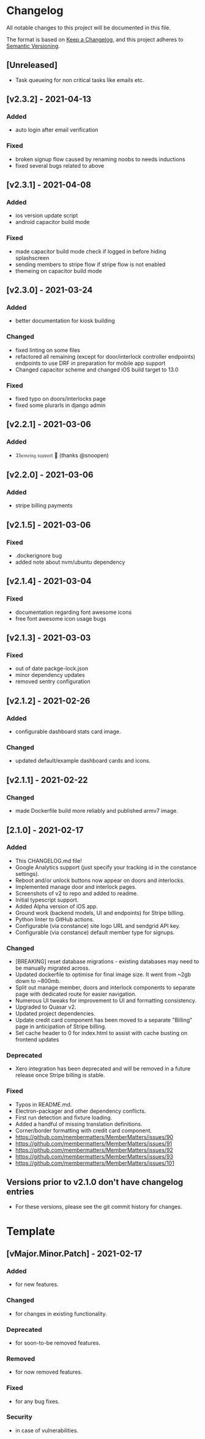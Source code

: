 # Changelog

All notable changes to this project will be documented in this file.

The format is based on [Keep a Changelog](https://keepachangelog.com/en/1.0.0/),
and this project adheres to [Semantic Versioning](https://semver.org/spec/v2.0.0.html).

## [Unreleased]

- Task queueing for non critical tasks like emails etc.

## [v2.3.2] - 2021-04-13

### Added

- auto login after email verification

### Fixed

- broken signup flow caused by renaming noobs to needs inductions
- fixed several bugs related to above

## [v2.3.1] - 2021-04-08

### Added

- ios version update script
- android capacitor build mode

### Fixed

- made capacitor build mode check if logged in before hiding splashscreen
- sending members to stripe flow if stripe flow is not enabled
- themeing on capacitor build mode

## [v2.3.0] - 2021-03-24

### Added

- better documentation for kiosk building

### Changed

- fixed linting on some files
- refactored all remaining (except for door/interlock controller endpoints) endpoints to use DRF in preparation for mobile app support
- Changed capacitor scheme and changed iOS build target to 13.0

### Fixed

- fixed typo on doors/interlocks page
- fixed some plurarls in django admin

## [v2.2.1] - 2021-03-06

### Added

- 𝔗𝔥𝔢𝔪𝔢𝔦𝔫𝔤 𝔰𝔲𝔭𝔭𝔬𝔯𝔱 🎨 (thanks @snoopen)

## [v2.2.0] - 2021-03-06

### Added

- stripe billing payments

## [v2.1.5] - 2021-03-06

### Fixed

- .dockerignore bug
- added note about nvm/ubuntu dependency

## [v2.1.4] - 2021-03-04

### Fixed

- documentation regarding font awesome icons
- free font awesome icon usage bugs

## [v2.1.3] - 2021-03-03

### Fixed

- out of date packge-lock.json
- minor dependency updates
- removed sentry configuration

## [v2.1.2] - 2021-02-26

### Added

- configurable dashboard stats card image.

### Changed

- updated default/example dashboard cards and icons.

## [v2.1.1] - 2021-02-22

### Changed

- made Dockerfile build more reliably and published armv7 image.

## [2.1.0] - 2021-02-17

### Added

- This CHANGELOG.md file!
- Google Analytics support (just specify your tracking id in the constance settings).
- Reboot and/or unlock buttons now appear on doors and interlocks.
- Implemented manage door and interlock pages.
- Screenshots of v2 to repo and added to readme.
- Initial typescript support.
- Added Alpha version of iOS app.
- Ground work (backend models, UI and endpoints) for Stripe billing.
- Python linter to GitHub actions.
- Configurable (via constance) site logo URL and sendgrid API key.
- Configurable (via constance) default member type for signups.

### Changed

- [BREAKING] reset database migrations - existing databases may need to be manually migrated across.
- Updated dockerfile to optimise for final image size. It went from ~2gb down to ~800mb.
- Split out manage member, doors and interlock components to separate page with dedicated route for easier navigation.
- Numerous UI tweaks for improvement to UI and formatting consistency.
- Upgraded to Quasar v2.
- Updated project dependencies.
- Update credit card component has been moved to a separate "Billing" page in anticipation of Stripe billing.
- Set cache header to 0 for index.html to assist with cache busting on frontend updates

### Deprecated

- Xero integration has been deprecated and will be removed in a future release once Stripe billing is stable.

### Fixed

- Typos in README.md.
- Electron-packager and other dependency conflicts.
- First run detection and fixture loading.
- Added a handful of missing translation definitions.
- Corner/border formatting with credit card component.
- https://github.com/membermatters/MemberMatters/issues/90
- https://github.com/membermatters/MemberMatters/issues/91
- https://github.com/membermatters/MemberMatters/issues/92
- https://github.com/membermatters/MemberMatters/issues/93
- https://github.com/membermatters/MemberMatters/issues/101

## Versions prior to v2.1.0 don't have changelog entries

- For these versions, please see the git commit history for changes.

# Template

## [vMajor.Minor.Patch] - 2021-02-17

### Added

- for new features.

### Changed

- for changes in existing functionality.

### Deprecated

- for soon-to-be removed features.

### Removed

- for now removed features.

### Fixed

- for any bug fixes.

### Security

- in case of vulnerabilities.
